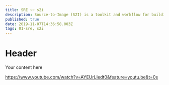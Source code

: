 ```yaml
---
title: SRE ~~ s2i
description: Source-to-Image (S2I) is a toolkit and workflow for building reproducible container images from source code
published: true
date: 2019-11-07T14:36:58.003Z
tags: 01-sre, s2i
---
```


# Header
Your content here

https://www.youtube.com/watch?v=AYEUrLIedt0&feature=youtu.be&t=0s

